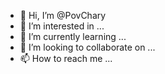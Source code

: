 - 👋 Hi, I’m @PovChary
- 👀 I’m interested in ...
- 🌱 I’m currently learning ...
- 💞️ I’m looking to collaborate on ...
- 📫 How to reach me ...

<!---
PovChary/PovChary is a ✨ special ✨ repository because its `README.md` (this file) appears on your GitHub profile.
You can click the Preview link to take a look at your changes.
--->
